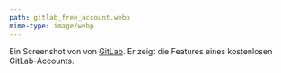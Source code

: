 ```yaml
---
path: gitlab_free_account.webp
mime-type: image/webp
---
```


Ein Screenshot von von [GitLab](https://about.gitlab.com/pricing/). Er zeigt die Features eines kostenlosen GitLab-Accounts.
